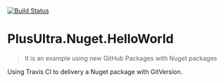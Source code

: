 [![Build Status](https://travis-ci.org/alefcarlos/PlusUltra.Nuget.HelloWorld.svg?branch=master)](https://travis-ci.org/alefcarlos/PlusUltra.Nuget.HelloWorld/)

# PlusUltra.Nuget.HelloWorld

> It is an example using new GitHub Packages with Nuget packages

Using Travis CI to delivery a Nuget package with GitVersion.